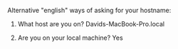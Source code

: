 Alternative "english" ways of asking for your hostname:

1. What host are you on?
  Davids-MacBook-Pro.local
  
2. Are you on your local machine?
  Yes
  
